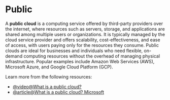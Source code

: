 # Public

A **public cloud** is a computing service offered by third-party providers over the internet, where resources such as servers, storage, and applications are shared among multiple users or organizations. It is typically managed by the cloud service provider and offers scalability, cost-effectiveness, and ease of access, with users paying only for the resources they consume. Public clouds are ideal for businesses and individuals who need flexible, on-demand computing resources without the overhead of managing physical infrastructure. Popular examples include Amazon Web Services (AWS), Microsoft Azure, and Google Cloud Platform (GCP).

Learn more from the following resources:

- [@video@What is a public cloud?](https://www.youtube.com/watch?v=KaCyfQ7luVY)
- [@article@What is a public cloud? Microsoft](https://azure.microsoft.com/en-gb/resources/cloud-computing-dictionary/what-is-a-public-cloud)

